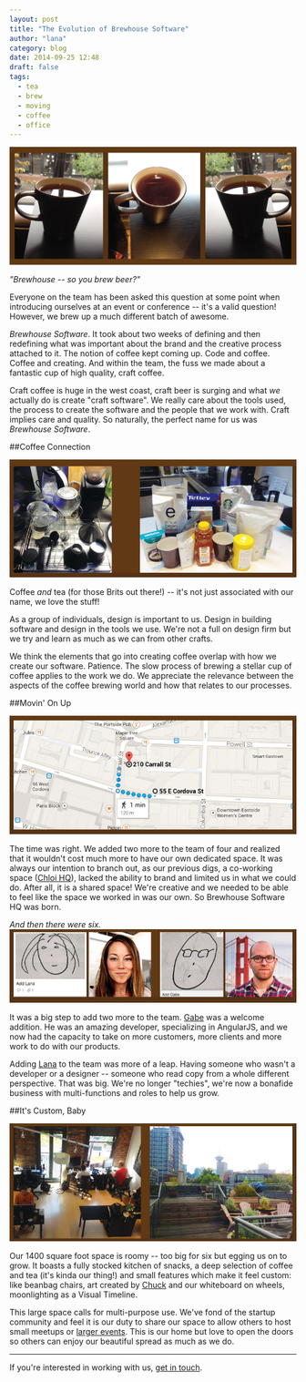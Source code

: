 ```yaml
---
layout: post
title: "The Evolution of Brewhouse Software"
author: "lana"
category: blog
date: 2014-09-25 12:48
draft: false
tags:
  - tea
  - brew
  - moving
  - coffee
  - office
---
```


![tea that looks like coffee](/images/coff.jpg)

*"Brewhouse -- so you brew beer?"*

Everyone on the team has been asked this question at some point when introducing ourselves at an event or conference -- it's a valid question! However, we brew up a much different batch of awesome. 

*Brewhouse Software*. It took about two weeks of defining and then redefining what was important about the brand and the creative process attached to it. The notion of coffee kept coming up. Code and coffee. Coffee and creating. And within the team, the fuss we made about a fantastic cup of high quality, craft coffee. 

Craft coffee is huge in the west coast, craft beer is surging and what *we* actually do is create "craft software". We really care about the tools used, the process to create the software and the people that we work with. Craft implies care and quality. So naturally, the perfect name for us was *Brewhouse Software*.

##Coffee Connection

![Our coffee and tea tools](/images/coffee-tools.jpg)

Coffee *and* tea (for those Brits out there!) -- it's not just associated with our name, we love the stuff! 

As a group of individuals, design is important to us. Design in building software and design in the tools we use. We're not a full on design firm but we try and learn as much as we can from other crafts. 

We think the elements that go into creating coffee overlap with how we create our software. Patience. The slow process of brewing a stellar cup of coffee applies to the work we do. We appreciate the relevance between the aspects of the coffee brewing world and how that relates to our processes. 

##Movin' On Up

![Map of our 'hood](/images/map.jpg)

The time was right. We added two more to the team of four and realized that it wouldn't cost much more to have our own dedicated space.  It was always our intention to branch out, as our previous digs, a co-working space ([Chloi HQ](http://chloi.io/)), lacked the ability to brand and limited us in what we could do. After all, it is a shared space! We're creative and we needed to be able to feel like the space we worked in was our own. So Brewhouse Software HQ was born.

*And then there were six.*
![Gabe and Lana faces](/images/GabeMe.jpg)

It was a big step to add two more to the team. [Gabe](https://twitter.com/gabescholz) was a welcome addition. He was an amazing developer, specializing in AngularJS, and we now had the capacity to take on more customers, more clients and more work to do with our products. 


Adding [Lana](https://twitter.com/MsTopham) to the team was more of a leap. Having someone who wasn't a developer or a designer -- someone who read copy from a whole different perspective. That was big. We're no longer "techies", we're now a bonafide business with multi-functions and roles to help us grow.

##It's Custom, Baby

![Office](/images/office.jpg)

Our 1400 square foot space is roomy -- too big for six but egging us on to grow. It boasts a fully stocked kitchen of snacks, a deep selection of coffee and tea (it's kinda our thing!) and small features which make it feel custom: like beanbag chairs, art created by [Chuck](https://twitter.com/ChuckBergeron) and our whiteboard on wheels, moonlighting as a Visual Timeline. 

This large space calls for multi-purpose use. We've fond of the startup community and feel it is our duty to share our space to allow others to host small meetups or [larger events](http://vanruby.org/2014-heroes.html). This is our home but love to open the doors so others can enjoy our beautiful spread as much as we do.

<hr>

If you're interested in working with us, [get in touch](http://brewhouse.io/#contact).
